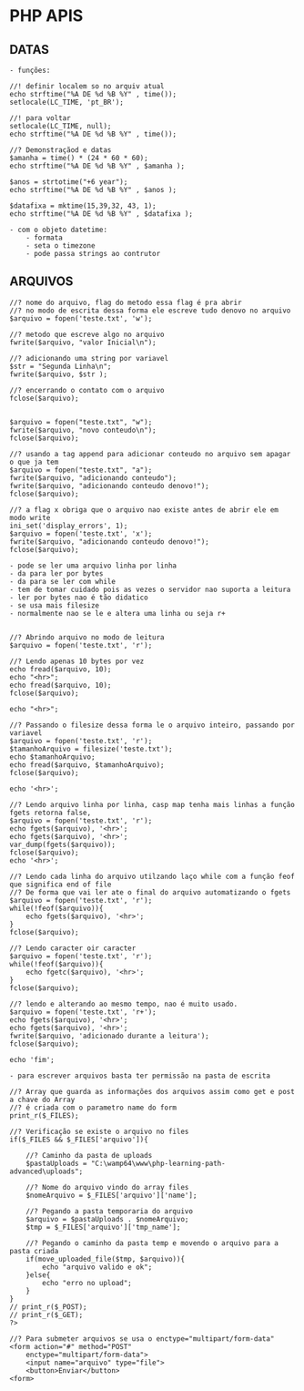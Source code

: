 # PHP APIS

## DATAS

    - funções:

    //! definir localem so no arquiv atual
    echo strftime("%A DE %d %B %Y" , time());
    setlocale(LC_TIME, 'pt_BR');

    //! para voltar
    setlocale(LC_TIME, null);
    echo strftime("%A DE %d %B %Y" , time());

    //? Demonstraçãod e datas
    $amanha = time() * (24 * 60 * 60);
    echo strftime("%A DE %d %B %Y" , $amanha );

    $anos = strtotime("+6 year");
    echo strftime("%A DE %d %B %Y" , $anos );

    $datafixa = mktime(15,39,32, 43, 1);
    echo strftime("%A DE %d %B %Y" , $datafixa );

    - com o objeto datetime:
        - formata
        - seta o timezone
        - pode passa strings ao contrutor

## ARQUIVOS

    //? nome do arquivo, flag do metodo essa flag é pra abrir 
    //? no modo de escrita dessa forma ele escreve tudo denovo no arquivo
    $arquivo = fopen('teste.txt', 'w');

    //? metodo que escreve algo no arquivo
    fwrite($arquivo, "valor Inicial\n");

    //? adicionando uma string por variavel
    $str = "Segunda Linha\n";
    fwrite($arquivo, $str );

    //? encerrando o contato com o arquivo
    fclose($arquivo);


    $arquivo = fopen("teste.txt", "w");
    fwrite($arquivo, "novo conteudo\n");
    fclose($arquivo);

    //? usando a tag append para adicionar conteudo no arquivo sem apagar o que ja tem
    $arquivo = fopen("teste.txt", "a");
    fwrite($arquivo, "adicionando conteudo");
    fwrite($arquivo, "adicionando conteudo denovo!");
    fclose($arquivo);

    //? a flag x obriga que o arquivo nao existe antes de abrir ele em modo write
    ini_set('display_errors', 1);
    $arquivo = fopen('teste.txt', 'x');
    fwrite($arquivo, "adicionando conteudo denovo!");
    fclose($arquivo);

    - pode se ler uma arquivo linha por linha
    - da para ler por bytes
    - da para se ler com while
    - tem de tomar cuidado pois as vezes o servidor nao suporta a leitura
    - ler por bytes nao é tão didatico
    - se usa mais filesize
    - normalmente nao se le e altera uma linha ou seja r+


    //? Abrindo arquivo no modo de leitura
    $arquivo = fopen('teste.txt', 'r');

    //? Lendo apenas 10 bytes por vez
    echo fread($arquivo, 10);
    echo "<hr>";
    echo fread($arquivo, 10);
    fclose($arquivo);

    echo "<hr>";

    //? Passando o filesize dessa forma le o arquivo inteiro, passando por variavel
    $arquivo = fopen('teste.txt', 'r');
    $tamanhoArquivo = filesize('teste.txt');
    echo $tamanhoArquivo;
    echo fread($arquivo, $tamanhoArquivo);
    fclose($arquivo);

    echo '<hr>';

    //? Lendo arquivo linha por linha, casp map tenha mais linhas a função fgets retorna false,
    $arquivo = fopen('teste.txt', 'r');
    echo fgets($arquivo), '<hr>';
    echo fgets($arquivo), '<hr>';
    var_dump(fgets($arquivo));
    fclose($arquivo);
    echo '<hr>';

    //? Lendo cada linha do arquivo utilzando laço while com a função feof que significa end of file
    //? De forma que vai ler ate o final do arquivo automatizando o fgets
    $arquivo = fopen('teste.txt', 'r');
    while(!feof($arquivo)){
        echo fgets($arquivo), '<hr>';
    }
    fclose($arquivo);

    //? Lendo caracter oir caracter
    $arquivo = fopen('teste.txt', 'r');
    while(!feof($arquivo)){
        echo fgetc($arquivo), '<hr>';
    }
    fclose($arquivo);

    //? lendo e alterando ao mesmo tempo, nao é muito usado.
    $arquivo = fopen('teste.txt', 'r+');
    echo fgets($arquivo), '<hr>';
    echo fgets($arquivo), '<hr>';
    fwrite($arquivo, 'adicionado durante a leitura');
    fclose($arquivo);

    echo 'fim';

    - para escrever arquivos basta ter permissão na pasta de escrita

    //? Array que guarda as informações dos arquivos assim como get e post a chave do Array
    //? é criada com o parametro name do form
    print_r($_FILES);

    //? Verificação se existe o arquivo no files
    if($_FILES && $_FILES['arquivo']){

        //? Caminho da pasta de uploads
        $pastaUploads = "C:\wamp64\www\php-learning-path-advanced\uploads";

        //? Nome do arquivo vindo do array files
        $nomeArquivo = $_FILES['arquivo']['name'];

        //? Pegando a pasta temporaria do arquivo
        $arquivo = $pastaUploads . $nomeArquivo;
        $tmp = $_FILES['arquivo']['tmp_name'];

        //? Pegando o caminho da pasta temp e movendo o arquivo para a pasta criada
        if(move_uploaded_file($tmp, $arquivo)){
            echo "arquivo valido e ok";
        }else{
            echo "erro no upload";
        }
    }
    // print_r($_POST);
    // print_r($_GET);
    ?>

    //? Para submeter arquivos se usa o enctype="multipart/form-data"
    <form action="#" method="POST"
        enctype="multipart/form-data">
        <input name="arquivo" type="file">
        <button>Enviar</button>
    <form>